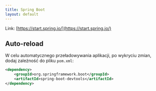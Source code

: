 ```yaml
---
title: Spring Boot
layout: default
---
```


Link: [https://start.spring.io/](https://start.spring.io/)

## Auto-reload 
W celu automatycznego przeładowywania aplikacji, po wykryciu zmian, dodaj zależność do pliku `pom.xml`:
```xml
<dependency>
    <groupId>org.springframework.boot</groupId>
    <artifactId>spring-boot-devtools</artifactId>
</dependency>
```